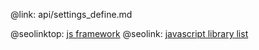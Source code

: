 @link: api/settings_define.md

@seolinktop: [js framework](https://webix.com)
@seolink: [javascript library list](https://webix.com/widget/list/)